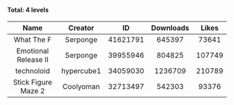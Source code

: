 #### Total: 4 levels

| Name | Creator | ID | Downloads | Likes |
|:---:|:---:|:---:|:---:|:---:|
| What The F | Serponge | 41621791 | 645397 | 73641
| Emotional Release II | Serponge | 39955946 | 804825 | 107749
| technoloid | hypercube1 | 34059030 | 1236709 | 210789
| Stick Figure Maze 2 | Coolyoman | 32713497 | 542303 | 93376
